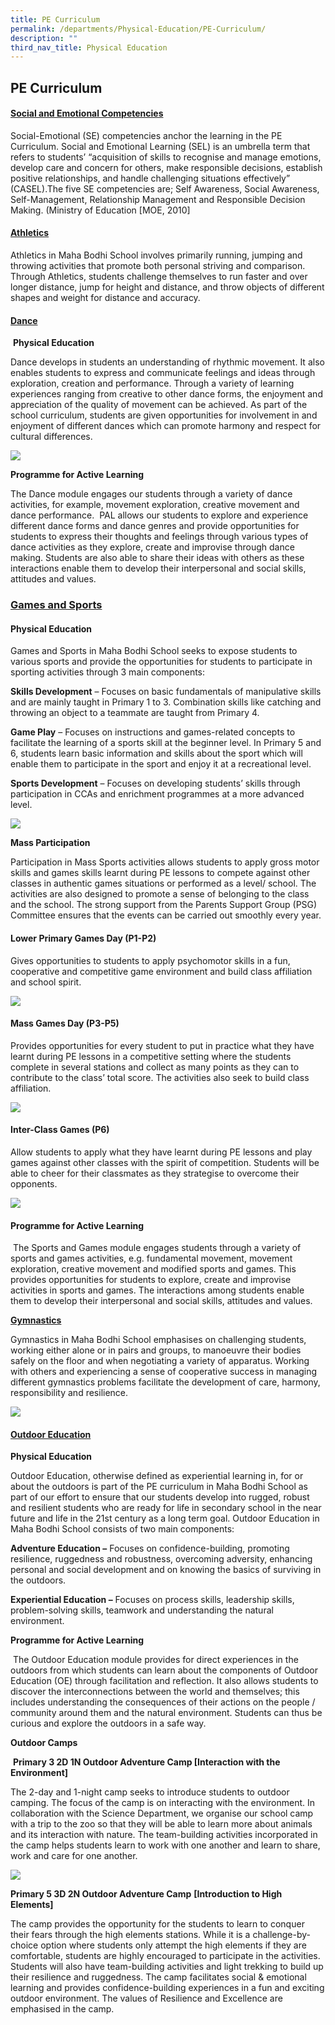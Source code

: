 ```yaml
---
title: PE Curriculum
permalink: /departments/Physical-Education/PE-Curriculum/
description: ""
third_nav_title: Physical Education
---
```

## PE Curriculum

#### <u>Social and Emotional Competencies</u>


Social-Emotional (SE) competencies anchor the learning in the PE Curriculum. Social and Emotional Learning (SEL) is an umbrella term that refers to students’ “acquisition of skills to recognise and manage emotions, develop care and concern for others, make responsible decisions, establish positive relationships, and handle challenging situations effectively” (CASEL).The five SE competencies are; Self Awareness, Social Awareness, Self-Management, Relationship Management and Responsible Decision Making. (Ministry of Education \[MOE, 2010\]

#### <u>Athletics</u>

Athletics in Maha Bodhi School involves primarily running, jumping and throwing activities that promote both personal striving and comparison. Through Athletics, students challenge themselves to run faster and over longer distance, jump for height and distance, and throw objects of different shapes and weight for distance and accuracy.

#### <u> Dance </u>


 **Physical Education**

Dance develops in students an understanding of rhythmic movement. It also enables students to express and communicate feelings and ideas through exploration, creation and performance. Through a variety of learning experiences ranging from creative to other dance forms, the enjoyment and appreciation of the quality of movement can be achieved. As part of the school curriculum, students are given opportunities for involvement in and enjoyment of different dances which can promote harmony and respect for cultural differences.

![](/images/dance.jpeg)

**Programme for Active Learning** 

The Dance module engages our students through a variety of dance activities, for example, movement exploration, creative movement and dance performance.  PAL allows our students to explore and experience different dance forms and dance genres and provide opportunities for students to express their thoughts and feelings through various types of dance activities as they explore, create and improvise through dance making. Students are also able to share their ideas with others as these interactions enable them to develop their interpersonal and social skills, attitudes and values.

### <u> Games and Sports</u>


#### Physical Education

Games and Sports in Maha Bodhi School seeks to expose students to various sports and provide the opportunities for students to participate in sporting activities through 3 main components:

**Skills Development** – Focuses on basic fundamentals of manipulative skills and are mainly taught in Primary 1 to 3. Combination skills like catching and throwing an object to a teammate are taught from Primary 4.

**Game Play** – Focuses on instructions and games-related concepts to facilitate the learning of a sports skill at the beginner level. In Primary 5 and 6, students learn basic information and skills about the sport which will enable them to participate in the sport and enjoy it at a recreational level.

**Sports Development** – Focuses on developing students’ skills through participation in CCAs and enrichment programmes at a more advanced level.

![](/images/cca.jpeg)

**Mass Participation**

Participation in Mass Sports activities allows students to apply gross motor skills and games skills learnt during PE lessons to compete against other classes in authentic games situations or performed as a level/ school. The activities are also designed to promote a sense of belonging to the class and the school. The strong support from the Parents Support Group (PSG) Committee ensures that the events can be carried out smoothly every year.

#### Lower Primary Games Day (P1-P2)

Gives opportunities to students to apply psychomotor skills in a fun, cooperative and competitive game environment and build class affiliation and school spirit.

![](/images/massgames.jpeg)

#### Mass Games Day (P3-P5)

Provides opportunities for every student to put in practice what they have learnt during PE lessons in a competitive setting where the students complete in several stations and collect as many points as they can to contribute to the class’ total score. The activities also seek to build class affiliation.

![](/images/massgames2.jpeg)

#### Inter-Class Games (P6)

Allow students to apply what they have learnt during PE lessons and play games against other classes with the spirit of competition. Students will be able to cheer for their classmates as they strategise to overcome their opponents.

![](/images/interclass.jpeg)

#### Programme for Active Learning

 The Sports and Games module engages students through a variety of sports and games activities, e.g. fundamental movement, movement exploration, creative movement and modified sports and games. This provides opportunities for students to explore, create and improvise activities in sports and games. The interactions among students enable them to develop their interpersonal and social skills, attitudes and values.
 
 **<u>Gymnastics</u>**

Gymnastics in Maha Bodhi School emphasises on challenging students, working either alone or in pairs and groups, to manoeuvre their bodies safely on the floor and when negotiating a variety of apparatus. Working with others and experiencing a sense of cooperative success in managing different gymnastics problems facilitate the development of care, harmony, responsibility and resilience.

![](/images/gymnastics.jpeg)

#### <u>Outdoor Education</u>


**Physical Education**

Outdoor Education, otherwise defined as experiential learning in, for or about the outdoors is part of the PE curriculum in Maha Bodhi School as part of our effort to ensure that our students develop into rugged, robust and resilient students who are ready for life in secondary school in the near future and life in the 21st century as a long term goal. Outdoor Education in Maha Bodhi School consists of two main components:

**Adventure Education –** Focuses on confidence-building, promoting resilience, ruggedness and robustness, overcoming adversity, enhancing personal and social development and on knowing the basics of surviving in the outdoors.

**Experiential Education –** Focuses on process skills, leadership skills, problem-solving skills, teamwork and understanding the natural environment.

**Programme for Active Learning** 

 The Outdoor Education module provides for direct experiences in the outdoors from which students can learn about the components of Outdoor Education (OE) through facilitation and reflection. It also allows students to discover the interconnections between the world and themselves; this includes understanding the consequences of their actions on the people / community around them and the natural environment. Students can thus be curious and explore the outdoors in a safe way.

**Outdoor Camps** 

 **Primary 3 2D 1N Outdoor Adventure Camp \[Interaction with the Environment\]**

The 2-day and 1-night camp seeks to introduce students to outdoor camping. The focus of the camp is on interacting with the environment. In collaboration with the Science Department, we organise our school camp with a trip to the zoo so that they will be able to learn more about animals and its interaction with nature. The team-building activities incorporated in the camp helps students learn to work with one another and learn to share, work and care for one another.

![](/images/adventure.jpeg)

**Primary 5 3D 2N Outdoor Adventure Camp** **\[Introduction to High Elements\]**

The camp provides the opportunity for the students to learn to conquer their fears through the high elements stations. While it is a challenge-by-choice option where students only attempt the high elements if they are comfortable, students are highly encouraged to participate in the activities. Students will also have team-building activities and light trekking to build up their resilience and ruggedness. The camp facilitates social & emotional learning and provides confidence-building experiences in a fun and exciting outdoor environment. The values of Resilience and Excellence are emphasised in the camp.


